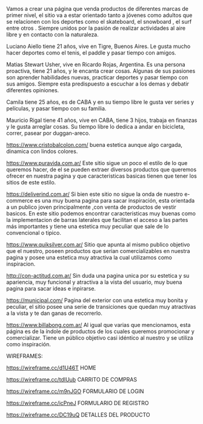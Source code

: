 Vamos a crear una página que venda productos de diferentes marcas de primer nivel, el sitio va a estar orientado tanto a jóvenes como adultos que se relacionen con los deportes como el skateboard, el snowboard , el surf entre otros . Siempre unidos por la pasión de realizar actividades al aire libre y en contacto con la naturaleza.

Luciano Aiello tiene 21 años, vive en Tigre, Buenos Aires. Le gusta mucho hacer deportes como el tenis, el paddle y pasar tiempo con amigos.

Matias Stewart Usher, vive en Ricardo Rojas, Argentina. Es una persona proactiva, tiene 21 años, y le encanta crear cosas. Algunas de sus pasiones son aprender habilidades nuevas, practicar deportes y pasar tiempo con sus amigos. Siempre esta predispuesto a escuchar a los demas y debatir diferentes opiniones.

Camila tiene 25 años, es de CABA y en su tiempo libre le gusta ver series y películas, y pasar tiempo con su familia.

Mauricio Rigal tiene 41 años, vive en CABA, tiene 3 hijos, trabaja en finanzas y le gusta arreglar cosas. Su tiempo libre lo dedica a andar en bicicleta, correr, pasear por duggan-areco.

https://www.cristobalcolon.com/ buena estetica aunque algo cargada, dinamica con lindos colores.

https://www.puravida.com.ar/ Este sitio sigue un poco el estilo de lo que queremos hacer, de el se pueden extraer diversos productos que queremos ofrecer en nuestra pagina y que caracteristicas basicas tienen que tener los sitios de este estilo.

https://deliverind.com.ar/ Si bien este sitio no sigue la onda de nuestro e-commerce es una muy buena pagina para sacar inspiración, esta orientada a un publico joven principalmente ,con venta de productos de vestir basicos. En este sitio podemos encontrar caracteristicas muy buenas como la implementacion de barras laterales que facilitan el acceso a las partes más importantes y tiene una estetica muy peculiar que sale de lo convencional o tipico.

https://www.quiksilver.com.ar/ Sitio que apunta al mismo publico objetivo que el nuestro, poseen productos que serian comercializables en nuestra pagina y posee una estetica muy atractiva la cual utilizamos como inspiracion.

http://con-actitud.com.ar/ Sin duda una pagina unica por su estetica y su apariencia, muy funcional y atractiva a la vista del usuario, muy buena pagina para sacar ideas e inpirarse.

https://municipal.com/ Pagina del exterior con una estetica muy bonita y peculiar, el sitio posee una serie de transiciones que quedan muy atractivas a la vista y te dan ganas de recorrerlo.

https://www.billabong.com.ar/ Al igual que varias que mencionamos, esta página es de la índole de productos de los cuales queremos promocionar y comercializar. Tiene un público objetivo casi idéntico al nuestro y se utiliza como inspiración.



WIREFRAMES:

https://wireframe.cc/d1U46T HOME

https://wireframe.cc/tdIUub CARRITO DE COMPRAS

https://wireframe.cc/m9nJGO FORMULARIO DE LOGIN

https://wireframe.cc/icPneJ FORMULARIO DE REGISTRO

https://wireframe.cc/DC19uQ DETALLES DEL PRODUCTO


